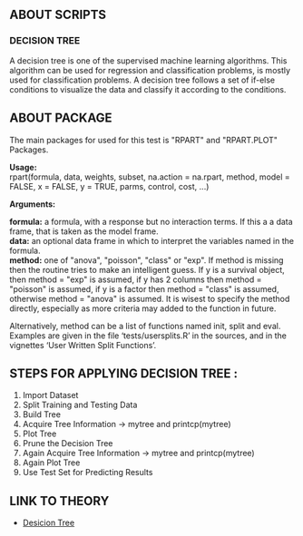 ## ABOUT SCRIPTS
### DECISION TREE
A decision tree is one of the supervised machine learning algorithms. This algorithm can be used for regression and classification problems, is mostly used for classification problems. A decision tree follows a set of if-else conditions to visualize the data and classify it according to the conditions.

## ABOUT PACKAGE

  The main packages for used for this test is "RPART" and "RPART.PLOT" Packages. 
  
  **Usage:**<br/>
  rpart(formula, data, weights, subset, na.action = na.rpart, method,
      model = FALSE, x = FALSE, y = TRUE, parms, control, cost, ...)

       
  **Arguments:**
  
  **formula:** a formula, with a response but no interaction terms. If this a a data frame, that is taken as the model frame. <br/>
  **data:** an optional data frame in which to interpret the variables named in the formula. <br/>
  **method:** one of "anova", "poisson", "class" or "exp". If method is missing then the routine tries to make an intelligent guess. If y is a survival object, then    method = "exp" is assumed, if y has 2 columns then method = "poisson" is assumed, if y is a factor then method = "class" is assumed, otherwise method = "anova" is assumed. It is wisest to specify the method directly, especially as more criteria may added to the function in future.

Alternatively, method can be a list of functions named init, split and eval. Examples are given in the file ‘tests/usersplits.R’ in the sources, and in the vignettes ‘User Written Split Functions’.

## STEPS FOR APPLYING DECISION TREE :
  1. Import Dataset
  2. Split Training and Testing Data
  3. Build Tree
  4. Acquire Tree Information -> mytree and printcp(mytree)
  5. Plot Tree
  6. Prune the Decision Tree
  7. Again Acquire Tree Information -> mytree and printcp(mytree)
  8. Again Plot Tree 
  9. Use Test Set for Predicting Results



## LINK TO THEORY
* [Desicion Tree](https://github.com/Rizvix0/Statistical-Methods-and-Machine-Learning-in-R/wiki/Decision-Tree)
 
